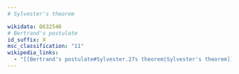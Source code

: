 ```yaml
---
# Sylvester's theorem

wikidata: Q632546
# Bertrand's postulate
id_suffix: X
msc_classification: "11"
wikipedia_links:
  - "[[Bertrand's postulate#Sylvester.27s theorem|Sylvester's theorem]]"
---
```

